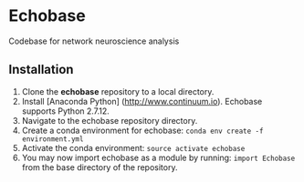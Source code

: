# Echobase
Codebase for network neuroscience analysis

## Installation
1. Clone the **echobase** repository to a local directory.
2. Install [Anaconda Python] (http://www.continuum.io). Echobase supports Python 2.7.12.
3. Navigate to the echobase repository directory.
4. Create a conda environment for echobase: ```conda env create -f environment.yml```
5. Activate the conda environment: ```source activate echobase```
6. You may now import echobase as a module by running: ```import Echobase```
   from the base directory of the repository.
